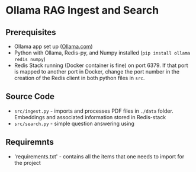 # Ollama RAG Ingest and Search

## Prerequisites

- Ollama app set up ([Ollama.com](Ollama.com))
- Python with Ollama, Redis-py, and Numpy installed (`pip install ollama redis numpy`)
- Redis Stack running (Docker container is fine) on port 6379.  If that port is mapped to another port in 
Docker, change the port number in the creation of the Redis client in both python files in `src`.

## Source Code
- `src/ingest.py` - imports and processes PDF files in `./data` folder. Embeddings and associated information 
stored in Redis-stack
- `src/search.py` - simple question answering using 

## Requiremnts
- 'requirements.txt' - contains all the items that one needs to import for the project
